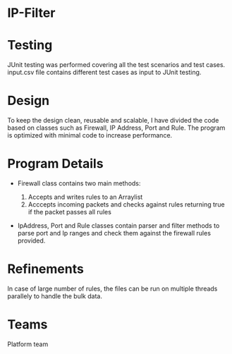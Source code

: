 # IP-Filter
 
# Testing
JUnit testing was performed covering all the test scenarios and test cases.
input.csv file contains different test cases as input to JUnit testing.

# Design
To keep the design clean, reusable and scalable, I have divided the code based on classes such as Firewall, IP Address, Port and Rule. The program is optimized with  minimal code to increase performance.

# Program Details
- Firewall class contains two main methods:
    1. Accepts and writes rules to an Arraylist
    2. Acccepts incoming packets and checks against rules returning true if the packet passes all rules

- IpAddress, Port and Rule classes contain parser and filter methods to parse port and Ip ranges and check them against the firewall rules provided.


# Refinements
In case of large number of rules, the files can be run on multiple threads parallely to handle the bulk data.

# Teams
Platform team
